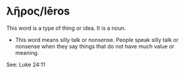 # λῆρος/lēros
This word is a type of thing or idea. It is a noun.

* This word means silly talk or nonsense. People speak silly talk or nonsense when they say things that do not have much value or meaning.

See: Luke 24:11

